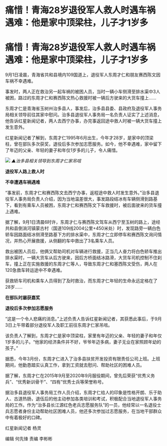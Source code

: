 # 痛惜！青海28岁退役军人救人时遇车祸遇难：他是家中顶梁柱，儿子才1岁多

# 痛惜！青海28岁退役军人救人时遇车祸遇难：他是家中顶梁柱，儿子才1岁多

9月1日凌晨，青海省共和县境内109国道上，退役军人东周才仁和朋友赛西陈文因车祸不幸遇难。

事发时，两人正在救治另一起车祸的被困人员，当时一辆小车侧滑至排水渠中3人被困，路过的东周才仁和赛西陈文热心救援时被一辆后方驶来的大货车撞上……

东周才仁是青海省玉树州治多县人，事发后，治多县县委、县政府及退役军人事务局相关领导前往其家中慰问。治多县退役军人事务局一名负责人证实了上述消息，他告诉红星新闻记者，两人去西宁办事，办完事返回途中救人时被一辆大货车撞上发生意外。

红星新闻记者了解到，东周才仁1995年6月出生，今年才28岁，是家中的顶梁柱，曾在部队多次获奖，退役后多次参加志愿服务。如今，他不幸遇难，家中留下了年迈的父亲、年轻的妻子和年仅1岁多的儿子，令人痛惜。

![](https://inews.gtimg.com/om_bt/OPKU6k5KkUMAOcLbGdee6S8UMOpr6jc7IwFI8JU7oA7sUAA/1000)
_▲治多县相关领导到东周才仁家吊唁_

**退役军人路上救人时**

**不幸遭遇车祸遇难**

“事发前，东周才仁和赛西陈文去西宁办事，返程途中救人时发生意外。”治多县退役军人事务局负责人介绍，因为当地温差很大，事发路段结冰有车辆侧滑到路基下，看到有乘车人员被困，东周才仁和赛西陈文下车救援时，被后面驶来的货车撞上遇难。

据了解，9月1日清晨6时许，东周才仁与赛西陈文驾车从西宁至玉树的路上，途经共和县倒淌河镇蒙古村（国道109线2004公里+450米处）时，发现路旁一辆白色轿车因路面结冰侧滑至路基下方的排水渠中，东周才仁立即停车和赛西陈文询问情况，并热心开展救援，从侧翻的车中救出了3名乘车人员。

救出被困人员后，他俩又帮助司机对车辆进行救援，正当几人奋力将白色轿车推出排水渠时，一辆大货车从后方驶来，因后方桥面结冰路滑，大货车司机控制不住刹车，撞上正在实施救援的东周才仁等人，导致东周才仁和塞西陈文受伤，两人在120急救车转运途中不幸遇难。

获救轿车司机和乘车人员得到了及时救治，而东周才仁年轻的生命永远定格在了28岁……

**在部队时屡获嘉奖**

**退役后多次参加志愿服务**

“这是一个令人悲痛的消息。”上述负责人告诉红星新闻记者，其获悉此事后，于9月3日上午带着部分退役军人及职工前往东周才仁家吊唁。

该负责人了解到，东周才仁是家中顶梁柱，家里有年迈的父亲、年轻的妻子和年仅1岁多的儿子。“他家的经济条件并不好，爷爷年迈多病，妻子无业在家照顾年幼的孩子。”

据悉，今年3月份，东周才仁进入了治多县扶贫开发投资有限责任公司上班。上班期间，他勤恳踏实认真工作，拿到工资就去慰问、帮助社区的困难人员。

据了解，东周才仁在2015年9月至2020年9月服役期间，曾先后荣获“优秀义务兵”、“优秀新训骨干”、“四有”优秀士兵等荣誉称号。

据治多县退役军人事务局工作人员介绍，东周才仁给人的印象是性格开朗、乐于助人、古道热肠，退伍后的他主动参加各类培训和考试，积极配合当地退役军人事务局的工作。作为“治多县长江源红色老兵志愿服务队”的一员，他经常以一名退役士兵志愿者身份主动帮助社区困难人员，他还多次参加过志愿服务，在当地干部群众中有着极好的口碑。

红星新闻记者 杨灵

编辑 何先锋 责编 李彬彬


